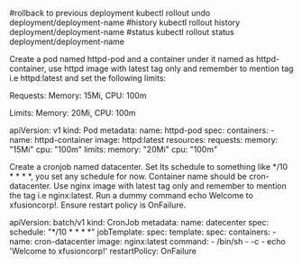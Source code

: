 

#rollback to previous deployment
kubectl rollout undo deployment/deployment-name
#history
kubectl rollout history deployment/deployment-name
#status 
kubectl rollout status deployment/deployment-name

Create a pod named httpd-pod and a container under it named as httpd-container, use httpd image with latest tag only and remember to mention tag i.e httpd:latest and set the following limits:

Requests: Memory: 15Mi, CPU: 100m

Limits: Memory: 20Mi, CPU: 100m

apiVersion: v1
kind: Pod
metadata:
  name: httpd-pod
spec:
  containers:
    - name: httpd-container
      image: httpd:latest
      resources:
        requests:
          memory: "15Mi"
          cpu: "100m"
        limits:
          memory: "20Mi"
          cpu: "100m"



Create a cronjob named datacenter.
Set Its schedule to something like */10 * * * *, you set any schedule for now.
Container name should be cron-datacenter.
Use nginx image with latest tag only and remember to mention the tag i.e nginx:latest.
Run a dummy command echo Welcome to xfusioncorp!.
Ensure restart policy is OnFailure.

apiVersion: batch/v1
kind: CronJob
metadata:
  name: datecenter
spec:
  schedule: "*/10 * * * *"
  jobTemplate:
    spec:
      template:
        spec:
          containers:
            - name: cron-datacenter
              image: nginx:latest
              command:
                - /bin/sh
                - -c
                - echo 'Welcome to xfusioncorp!'
          restartPolicy: OnFailure
